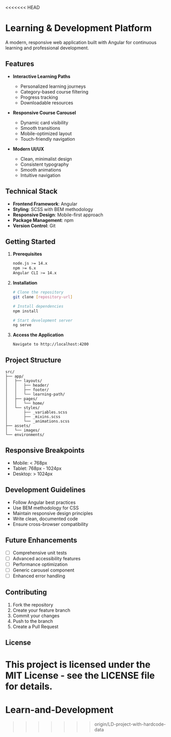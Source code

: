 <<<<<<< HEAD
# Learning & Development Platform

A modern, responsive web application built with Angular for continuous learning and professional development.

## Features

- **Interactive Learning Paths**
  - Personalized learning journeys
  - Category-based course filtering
  - Progress tracking
  - Downloadable resources

- **Responsive Course Carousel**
  - Dynamic card visibility
  - Smooth transitions
  - Mobile-optimized layout
  - Touch-friendly navigation

- **Modern UI/UX**
  - Clean, minimalist design
  - Consistent typography
  - Smooth animations
  - Intuitive navigation

## Technical Stack

- **Frontend Framework**: Angular
- **Styling**: SCSS with BEM methodology
- **Responsive Design**: Mobile-first approach
- **Package Management**: npm
- **Version Control**: Git

## Getting Started

1. **Prerequisites**
   ```bash
   node.js >= 14.x
   npm >= 6.x
   Angular CLI >= 14.x
   ```

2. **Installation**
   ```bash
   # Clone the repository
   git clone [repository-url]

   # Install dependencies
   npm install

   # Start development server
   ng serve
   ```

3. **Access the Application**
   ```
   Navigate to http://localhost:4200
   ```

## Project Structure

```
src/
├── app/
│   ├── layouts/
│   │   ├── header/
│   │   ├── footer/
│   │   └── learning-path/
│   ├── pages/
│   │   └── home/
│   └── styles/
│       ├── _variables.scss
│       ├── _mixins.scss
│       └── _animations.scss
├── assets/
│   └── images/
└── environments/
```

## Responsive Breakpoints

- Mobile: < 768px
- Tablet: 768px - 1024px
- Desktop: > 1024px

## Development Guidelines

- Follow Angular best practices
- Use BEM methodology for CSS
- Maintain responsive design principles
- Write clean, documented code
- Ensure cross-browser compatibility

## Future Enhancements

- [ ] Comprehensive unit tests
- [ ] Advanced accessibility features
- [ ] Performance optimization
- [ ] Generic carousel component
- [ ] Enhanced error handling

## Contributing

1. Fork the repository
2. Create your feature branch
3. Commit your changes
4. Push to the branch
5. Create a Pull Request

## License

This project is licensed under the MIT License - see the LICENSE file for details.
=======
# Learn-and-Development
>>>>>>> origin/LD-project-with-hardcode-data
